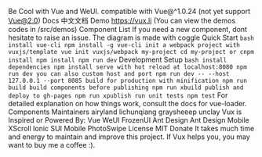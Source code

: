 Be Cool with Vue and WeUI. compatible with Vue@^1.0.24 (not yet support Vue@2.0) Docs 中文文档 Demo https://vux.li (You can view the demos codes in /src/demos) Component List If you need a new component, dont hesitate to raise an issue. The diagram is made with coggle Quick Start ``` bash install vue-cli npm install -g vue-cli init a webpack project with vuxjs/template vue init vuxjs/webpack my-project cd my-project or cnpm install npm install npm run dev ``` Development Setup ``` bash install dependencies npm install serve with hot reload at localhost:8080 npm run dev you can also custom host and port npm run dev -- --host 127.0.0.1 --port 8085 build for production with minification npm run build build components before publishing npm run xbuild publish and deploy to gh-pages npm run xpublish run unit tests npm test ``` For detailed explanation on how things work, consult the docs for vue-loader. Components Maintainers airyland lichunqiang graysheeep unclay Vux is Inspired or Powered By: Vue WeUI FrozenUI Ant Design Ant Design Mobile XScroll Ionic SUI Mobile PhotoSwipe License MIT Donate It takes much time and energy to maintain and improve this project. If Vux helps you, you may want to buy me a coffee :).